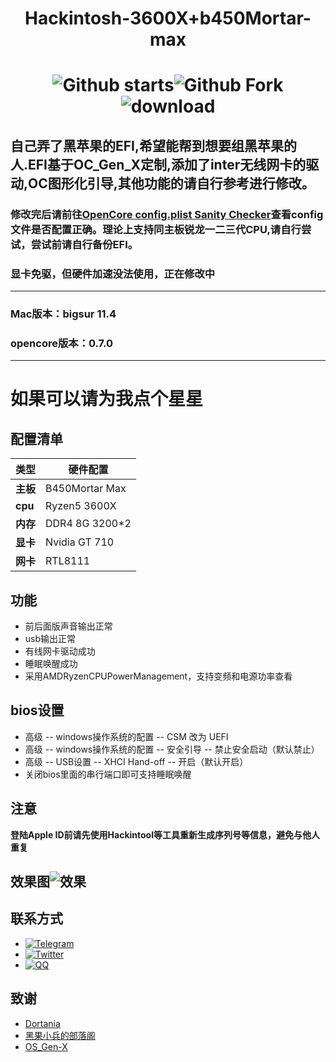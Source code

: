 # <p align="center">Hackintosh-3600X+b450Mortar-max</p> 
# <div align=center>![Github starts](https://img.shields.io/github/stars/xiaoye88/hackintosh-3600X-b450Mortar-max?style=social)![Github Fork](https://img.shields.io/github/forks/xiaoye88/hackintosh-3600X-b450Mortar-max?style=social)![download](https://img.shields.io/github/downloads/xiaoye88/hackintosh-3600X-b450Mortar-max/total?style=social)
## 自己弄了黑苹果的EFI,希望能帮到想要组黑苹果的人.EFI基于OC_Gen_X定制,添加了inter无线网卡的驱动,OC图形化引导,**其他功能的请自行参考进行修改。**  
### 修改完后请前往[OpenCore config.plist Sanity Checker](https://opencore.slowgeek.com)查看config文件是否配置正确。理论上支持同主板锐龙一二三代CPU,请自行尝试，尝试前请自行备份EFI。
### 显卡免驱，但硬件加速没法使用，正在修改中  
---
### Mac版本：bigsur 11.4  
### opencore版本：0.7.0
---  
# 如果可以请为我点个星星
## 配置清单
**类型** | 硬件配置
------------ | -------------
**主板** | B450Mortar Max
**cpu** | Ryzen5 3600X
**内存** | DDR4 8G 3200*2
**显卡** | Nvidia GT 710
**网卡** | RTL8111
## 功能
* 前后面版声音输出正常
* usb输出正常
* 有线网卡驱动成功
* 睡眠唤醒成功
* 采用AMDRyzenCPUPowerManagement，支持变频和电源功率查看
## bios设置
* 高级 -- windows操作系统的配置 -- CSM 改为 UEFI
* 高级 -- windows操作系统的配置 -- 安全引导 -- 禁止安全启动（默认禁止）
* 高级 -- USB设置 -- XHCI Hand-off -- 开启（默认开启）
* 关闭bios里面的串行端口即可支持睡眠唤醒
## 注意
**登陆Apple ID前请先使用Hackintool等工具重新生成序列号等信息，避免与他人重复**
## 效果图![效果](https://github.com/xiaoye88/hackintosh-3600X-b450Mortar-max/blob/c02631edb48326482b64d6cd56c153b5f7527220/bigsur.png)
## 联系方式
* [![Telegram](https://img.shields.io/badge/Telegram-@dialectsudr-blue.svg?style=social)](https://t.me/DialectSudr)
* [![Twitter](https://img.shields.io/twitter/url?label=Twitter&style=social&url=https%3A%2F%2Ftwitter.com%2Fxiaoxi_ye)](https://twitter.com/intent/tweet?text=Wow:&url=https%3A%2F%2Ftwitter.com%2Fxiaoxi_ye)
* [![QQ](https://img.shields.io/badge/QQ-@Dialectsuds-blue.svg?style=social)](http://wpa.qq.com/msgrd?v=3&uin=1208194001&site=qq&menu=yes)
## 致谢
* [Dortania](https://dortania.github.io/OpenCore-Install-Guide/AMD/zen.html#starting-point)
* [黑果小兵的部落阁](https://blog.daliansky.net)
* [OS_Gen-X](https://github.com/Pavo-IM/OC-Gen-X)
